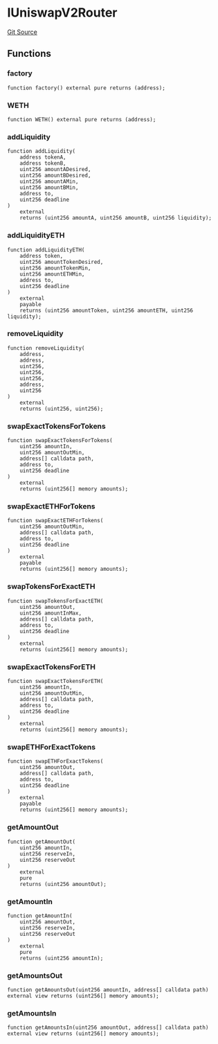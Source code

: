 # IUniswapV2Router
[Git Source](https://github.com/Mill1995/VABDAO/blob/217c9b2f97086a2b56e9d8ed6314ee399ea48dff/contracts/interfaces/IUniswapV2Router.sol)


## Functions
### factory


```solidity
function factory() external pure returns (address);
```

### WETH


```solidity
function WETH() external pure returns (address);
```

### addLiquidity


```solidity
function addLiquidity(
    address tokenA,
    address tokenB,
    uint256 amountADesired,
    uint256 amountBDesired,
    uint256 amountAMin,
    uint256 amountBMin,
    address to,
    uint256 deadline
)
    external
    returns (uint256 amountA, uint256 amountB, uint256 liquidity);
```

### addLiquidityETH


```solidity
function addLiquidityETH(
    address token,
    uint256 amountTokenDesired,
    uint256 amountTokenMin,
    uint256 amountETHMin,
    address to,
    uint256 deadline
)
    external
    payable
    returns (uint256 amountToken, uint256 amountETH, uint256 liquidity);
```

### removeLiquidity


```solidity
function removeLiquidity(
    address,
    address,
    uint256,
    uint256,
    uint256,
    address,
    uint256
)
    external
    returns (uint256, uint256);
```

### swapExactTokensForTokens


```solidity
function swapExactTokensForTokens(
    uint256 amountIn,
    uint256 amountOutMin,
    address[] calldata path,
    address to,
    uint256 deadline
)
    external
    returns (uint256[] memory amounts);
```

### swapExactETHForTokens


```solidity
function swapExactETHForTokens(
    uint256 amountOutMin,
    address[] calldata path,
    address to,
    uint256 deadline
)
    external
    payable
    returns (uint256[] memory amounts);
```

### swapTokensForExactETH


```solidity
function swapTokensForExactETH(
    uint256 amountOut,
    uint256 amountInMax,
    address[] calldata path,
    address to,
    uint256 deadline
)
    external
    returns (uint256[] memory amounts);
```

### swapExactTokensForETH


```solidity
function swapExactTokensForETH(
    uint256 amountIn,
    uint256 amountOutMin,
    address[] calldata path,
    address to,
    uint256 deadline
)
    external
    returns (uint256[] memory amounts);
```

### swapETHForExactTokens


```solidity
function swapETHForExactTokens(
    uint256 amountOut,
    address[] calldata path,
    address to,
    uint256 deadline
)
    external
    payable
    returns (uint256[] memory amounts);
```

### getAmountOut


```solidity
function getAmountOut(
    uint256 amountIn,
    uint256 reserveIn,
    uint256 reserveOut
)
    external
    pure
    returns (uint256 amountOut);
```

### getAmountIn


```solidity
function getAmountIn(
    uint256 amountOut,
    uint256 reserveIn,
    uint256 reserveOut
)
    external
    pure
    returns (uint256 amountIn);
```

### getAmountsOut


```solidity
function getAmountsOut(uint256 amountIn, address[] calldata path) external view returns (uint256[] memory amounts);
```

### getAmountsIn


```solidity
function getAmountsIn(uint256 amountOut, address[] calldata path) external view returns (uint256[] memory amounts);
```

